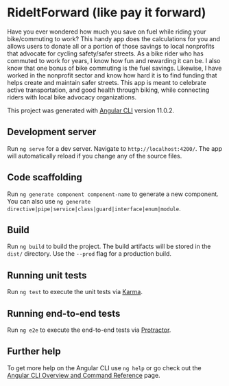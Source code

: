 # RideItForward (like pay it forward)
Have you ever wondered how much you save on fuel while riding your bike/commuting to work? This handy app does the calculations for you and allows users to donate all or a portion of those savings to local nonprofits that advocate for cycling safety/safer streets. As a bike rider who has commuted to work for years, I know how fun and rewarding it can be. I also know that one bonus of bike commuting is the fuel savings. Likewise, I have worked in the nonprofit sector and know how hard it is to find funding that helps create and maintain safer streets. This app is meant to celebrate active transportation, and good health through biking, while connecting riders with local bike advocacy organizations.

This project was generated with [Angular CLI](https://github.com/angular/angular-cli) version 11.0.2.

## Development server

Run `ng serve` for a dev server. Navigate to `http://localhost:4200/`. The app will automatically reload if you change any of the source files.

## Code scaffolding

Run `ng generate component component-name` to generate a new component. You can also use `ng generate directive|pipe|service|class|guard|interface|enum|module`.

## Build

Run `ng build` to build the project. The build artifacts will be stored in the `dist/` directory. Use the `--prod` flag for a production build.

## Running unit tests

Run `ng test` to execute the unit tests via [Karma](https://karma-runner.github.io).

## Running end-to-end tests

Run `ng e2e` to execute the end-to-end tests via [Protractor](http://www.protractortest.org/).

## Further help

To get more help on the Angular CLI use `ng help` or go check out the [Angular CLI Overview and Command Reference](https://angular.io/cli) page.
